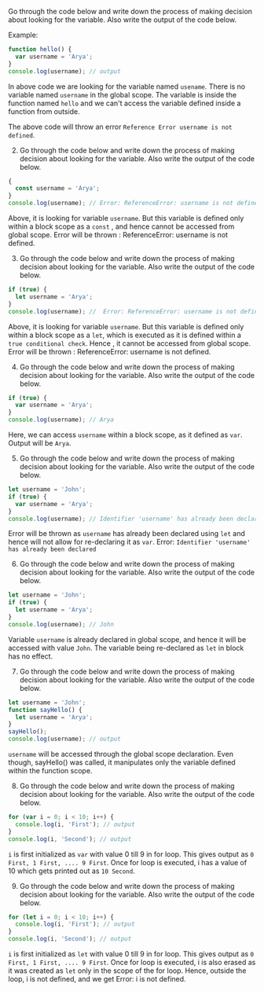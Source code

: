 Go through the code below and write down the process of making decision about looking for the variable. Also write the output of the code below.

Example:

```js
function hello() {
  var username = 'Arya';
}
console.log(username); // output
```

In above code we are looking for the variable named `usename`. There is no variable named `username` in the global scope. The variable is inside the function named `hello` and we can't access the variable defined inside a function from outside.

The above code will throw an error `Reference Error username is not defined`.

2. Go through the code below and write down the process of making decision about looking for the variable. Also write the output of the code below.

```js
{
  const username = 'Arya';
}
console.log(username); // Error: ReferenceError: username is not defined
```

Above, it is looking for variable `username`. But this variable is defined only within a block scope as a `const` , and hence cannot be accessed from global scope. Error will be thrown : ReferenceError: username is not defined.


3. Go through the code below and write down the process of making decision about looking for the variable. Also write the output of the code below.

```js
if (true) {
  let username = 'Arya';
}
console.log(username); //  Error: ReferenceError: username is not defined
```

Above, it is looking for variable `username`. But this variable is defined only within a block scope as a `let`, which is executed as it is defined within a `true conditional check`. Hence , it cannot be accessed from global scope. Error will be thrown : ReferenceError: username is not defined.


4. Go through the code below and write down the process of making decision about looking for the variable. Also write the output of the code below.

```js
if (true) {
  var username = 'Arya';
}
console.log(username); // Arya
```
Here, we can access `username` within a block scope, as it defined as `var`. Output will be `Arya`.


5. Go through the code below and write down the process of making decision about looking for the variable. Also write the output of the code below.

```js
let username = 'John';
if (true) {
  var username = 'Arya';
}
console.log(username); // Identifier 'username' has already been declared
```
Error will be thrown as `username` has already been declared using `let` and hence will not allow for re-declaring it as `var`. Error: `Identifier 'username' has already been declared`

6. Go through the code below and write down the process of making decision about looking for the variable. Also write the output of the code below.

```js
let username = 'John';
if (true) {
  let username = 'Arya';
}
console.log(username); // John
```

Variable `username` is already declared in global scope, and hence it will be accessed with value `John`. The variable being re-declared as `let` in block has no effect.


7. Go through the code below and write down the process of making decision about looking for the variable. Also write the output of the code below.

```js
let username = 'John';
function sayHello() {
  let username = 'Arya';
}
sayHello();
console.log(username); // output
```

`username` will be accessed through the global scope declaration. Even though, sayHello() was called, it manipulates only the variable defined within the function scope.

8. Go through the code below and write down the process of making decision about looking for the variable. Also write the output of the code below.

```js
for (var i = 0; i < 10; i++) {
  console.log(i, 'First'); // output
}
console.log(i, 'Second'); // output
```

`i` is first initialized as `var` with value 0 till 9 in for loop. This gives output as `0 First, 1 First, .... 9 First`. Once for loop is executed, i has a value of 10 which gets printed out as `10 Second`.


9. Go through the code below and write down the process of making decision about looking for the variable. Also write the output of the code below.

```js
for (let i = 0; i < 10; i++) {
  console.log(i, 'First'); // output
}
console.log(i, 'Second'); // output
```
`i` is first initialized as `let` with value 0 till 9 in for loop. This gives output as `0 First, 1 First, .... 9 First`. Once for loop is executed, i is also erased as it was created as `let` only in the scope of the for loop. Hence, outside the loop, i is not defined, and we get Error: i is not defined.
